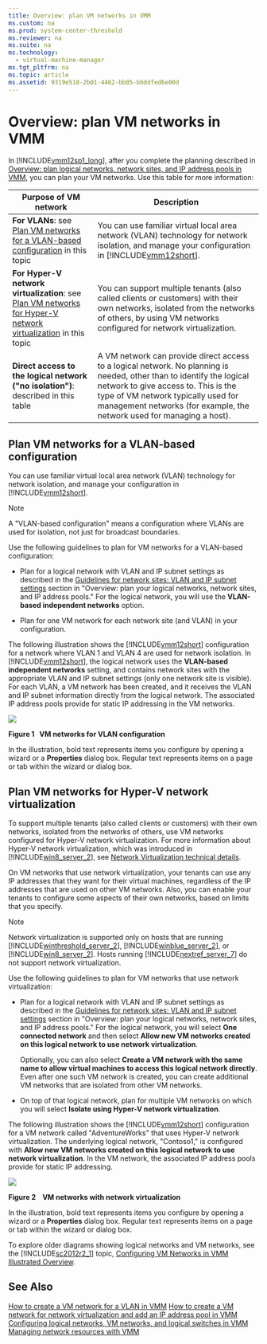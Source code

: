 ```yaml
---
title: Overview: plan VM networks in VMM
ms.custom: na
ms.prod: system-center-threshold
ms.reviewer: na
ms.suite: na
ms.technology: 
  - virtual-machine-manager
ms.tgt_pltfrm: na
ms.topic: article
ms.assetid: 9319e518-2b01-4462-bb05-bbddfed6e00d
---
```

# Overview: plan VM networks in VMM
In [!INCLUDE[vmm12sp1_long](../Token/vmm12sp1_long_md.md)], after you complete the planning described in [Overview: plan logical networks, network sites, and IP address pools in VMM](../Topic/Overview--plan-logical-networks,-network-sites,-and-IP-address-pools-in-VMM.md), you can plan your VM networks. Use this table for more information:

|Purpose of VM network|Description|
|-------------------------|---------------|
|**For VLANs**: see [Plan VM networks for a VLAN-based configuration](../Topic/Overview--plan-VM-networks-in-VMM.md#BKMK_VLAN) in this topic|You can use familiar virtual local area network \(VLAN\) technology for network isolation, and manage your configuration in [!INCLUDE[vmm12short](../Token/vmm12short_md.md)].|
|**For Hyper\-V network virtualization**: see [Plan VM networks for Hyper-V network virtualization](../Topic/Overview--plan-VM-networks-in-VMM.md#BKMK_hnv) in this topic|You can support multiple tenants \(also called clients or customers\) with their own networks, isolated from the networks of others, by using VM networks configured for network virtualization.|
|**Direct access to the logical network \("no isolation"\)**: described in this table|A VM network can provide direct access to a logical network. No planning is needed, other than to identify the logical network to give access to. This is the type of VM network typically used for management networks \(for example, the network used for managing a host\).|

## <a name="BKMK_VLAN"></a>Plan VM networks for a VLAN\-based configuration
You can use familiar virtual local area network \(VLAN\) technology for network isolation, and manage your configuration in [!INCLUDE[vmm12short](../Token/vmm12short_md.md)].

> [!NOTE]
> A "VLAN\-based configuration" means a configuration where VLANs are used for isolation, not just for broadcast boundaries.

Use the following guidelines to plan for VM networks for a VLAN\-based configuration:

-   Plan for a logical network with VLAN and IP subnet settings as described in the [Guidelines for network sites: VLAN and IP subnet settings](../Topic/Overview--plan-logical-networks,-network-sites,-and-IP-address-pools-in-VMM.md#BKMK_vlans_ip) section in "Overview: plan your logical networks, network sites, and IP address pools." For the logical network, you will use the **VLAN\-based independent networks** option.

-   Plan for one VM network for each network site \(and VLAN\) in your configuration.

The following illustration shows the [!INCLUDE[vmm12short](../Token/vmm12short_md.md)] configuration for a network where VLAN 1 and VLAN 4 are used for network isolation. In [!INCLUDE[vmm12short](../Token/vmm12short_md.md)], the logical network uses the **VLAN\-based independent networks** setting, and contains network sites with the appropriate VLAN and IP subnet settings \(only one network site is visible\). For each VLAN, a VM network has been created, and it receives the VLAN and IP subnet information directly from the logical network. The associated IP address pools provide for static IP addressing in the VM networks.

![](../Image/01_TH_VM_netwk_VLAN.png)

**Figure 1   VM networks for VLAN configuration**

In the illustration, bold text represents items you configure by opening a wizard or a **Properties** dialog box. Regular text represents items on a page or tab within the wizard or dialog box.

## <a name="BKMK_hnv"></a>Plan VM networks for Hyper\-V network virtualization
To support multiple tenants \(also called clients or customers\) with their own networks, isolated from the networks of others, use VM networks configured for Hyper\-V network virtualization. For more information about Hyper\-V network virtualization, which was introduced in [!INCLUDE[win8_server_2](../Token/win8_server_2_md.md)], see [Network Virtualization technical details](http://technet.microsoft.com/library/jj134174.aspx).

On VM networks that use network virtualization, your tenants can use any IP addresses that they want for their virtual machines, regardless of the IP addresses that are used on other VM networks. Also, you can enable your tenants to configure some aspects of their own networks, based on limits that you specify.

> [!NOTE]
> Network virtualization is supported only on hosts that are running [!INCLUDE[winthreshold_server_2](../Token/winthreshold_server_2_md.md)], [!INCLUDE[winblue_server_2](../Token/winblue_server_2_md.md)], or [!INCLUDE[win8_server_2](../Token/win8_server_2_md.md)]. Hosts running [!INCLUDE[nextref_server_7](../Token/nextref_server_7_md.md)] do not support network virtualization.

Use the following guidelines to plan for VM networks that use network virtualization:

-   Plan for a logical network with VLAN and IP subnet settings as described in the [Guidelines for network sites: VLAN and IP subnet settings](../Topic/Overview--plan-logical-networks,-network-sites,-and-IP-address-pools-in-VMM.md#BKMK_vlans_ip) section in "Overview: plan your logical networks, network sites, and IP address pools." For the logical network, you will select **One connected network** and then select **Allow new VM networks created on this logical network to use network virtualization**.

    Optionally, you can also select **Create a VM network with the same name to allow virtual machines to access this logical network directly**. Even after one such VM network is created, you can create additional VM networks that are isolated from other VM networks.

-   On top of that logical network, plan for multiple VM networks on which you will select **Isolate using Hyper\-V network virtualization**.

The following illustration shows the [!INCLUDE[vmm12short](../Token/vmm12short_md.md)] configuration for  a VM network called "AdventureWorks" that uses Hyper\-V network virtualization. The underlying logical network, "Contoso1," is configured with **Allow new VM networks created on this logical network to use network virtualization**. In the VM network, the associated IP address pools provide for static IP addressing.

![](../Image/02_th_vm_netwk_nv.gif)

**Figure 2    VM networks with network virtualization**

In the illustration, bold text represents items you configure by opening a wizard or a **Properties** dialog box. Regular text represents items on a page or tab within the wizard or dialog box.

To explore older diagrams showing logical networks and VM networks, see the [!INCLUDE[sc2012r2_1](../Token/sc2012r2_1_md.md)] topic, [Configuring VM Networks in VMM Illustrated Overview](https://technet.microsoft.com/library/jj983727.aspx).

## See Also
[How to create a VM network for a VLAN in VMM](../Topic/How-to-create-a-VM-network-for-a-VLAN-in-VMM.md)
[How to create a VM network for network virtualization and add an IP address pool in VMM](../Topic/How-to-create-a-VM-network-for-network-virtualization-and-add-an-IP-address-pool-in-VMM.md)
[Configuring logical networks, VM networks, and logical switches in VMM](../Topic/Configuring-logical-networks,-VM-networks,-and-logical-switches-in-VMM.md)
[Managing network resources with VMM](../Topic/Managing-network-resources-with-VMM.md)

